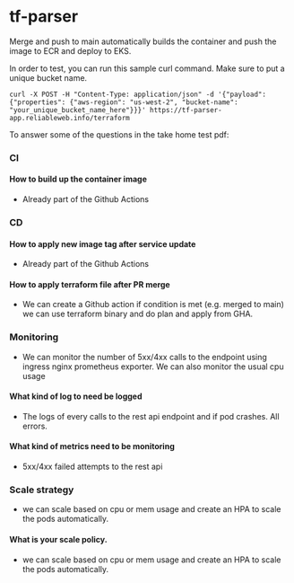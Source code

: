 # tf-parser


Merge and push to main automatically builds the container and push the image to ECR and deploy to EKS.

In order to test, you can run this sample curl command. Make sure to put a unique bucket name.

```
curl -X POST -H "Content-Type: application/json" -d '{"payload": {"properties": {"aws-region": "us-west-2", "bucket-name": "your_unique_bucket_name_here"}}}' https://tf-parser-app.reliableweb.info/terraform
```

To answer some of the questions in the take home test pdf:

### CI
#### How to build up the container image
- Already part of the Github Actions
### CD
#### How to apply new image tag after service update
- Already part of the Github Actions
#### How to apply terraform file after PR merge
- We can create a Github action if condition is met (e.g. merged to main) we can use terraform binary and do plan and apply from GHA.
### Monitoring
- We can monitor the number of 5xx/4xx calls to the endpoint using ingress nginx prometheus exporter. We can also monitor the usual cpu usage
#### What kind of log to need be logged
- The logs of every calls to the rest api endpoint and if pod crashes. All errors.
#### What kind of metrics need to be monitoring
- 5xx/4xx failed attempts to the rest api 
### Scale strategy
- we can scale based on cpu or mem usage and create an HPA to scale the pods automatically.
#### What is your scale policy.
- we can scale based on cpu or mem usage and create an HPA to scale the pods automatically.

